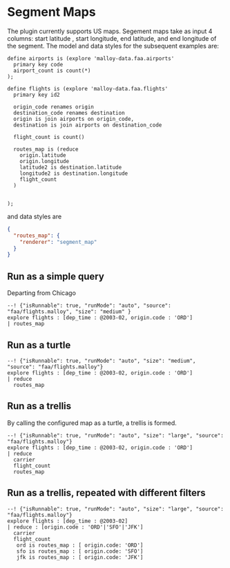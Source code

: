 # Segment Maps

The plugin currently supports US maps. Segement maps take as input 4 columns: start latitude , start longitude, end latitude, and  end longitude of the segment.  The model and data styles for the subsequent examples are:

```malloy
define airports is (explore 'malloy-data.faa.airports'
  primary key code
  airport_count is count(*)
);

define flights is (explore 'malloy-data.faa.flights'
  primary key id2

  origin_code renames origin
  destination_code renames destination
  origin is join airports on origin_code,
  destination is join airports on destination_code

  flight_count is count()

  routes_map is (reduce
    origin.latitude
    origin.longitude
    latitude2 is destination.latitude
    longitude2 is destination.longitude
    flight_count
  )


);

```

and data styles are
```json
{
  "routes_map": {
    "renderer": "segment_map"
  }
}
```
## Run as a simple query
Departing from Chicago

```malloy
--! {"isRunnable": true, "runMode": "auto", "source": "faa/flights.malloy", "size": "medium" }
explore flights : [dep_time : @2003-02, origin.code : 'ORD']
| routes_map
```

## Run as a turtle

```malloy
--! {"isRunnable": true, "runMode": "auto", "size": "medium", "source": "faa/flights.malloy"}
explore flights : [dep_time : @2003-02, origin.code : 'ORD']
| reduce
  routes_map
```

## Run as a trellis
By calling the configured map as a turtle, a trellis is formed.

```malloy
--! {"isRunnable": true, "runMode": "auto", "size": "large", "source": "faa/flights.malloy"}
explore flights : [dep_time : @2003-02, origin.code : 'ORD']
| reduce
  carrier
  flight_count
  routes_map
```

## Run as a trellis, repeated with different filters

```malloy
--! {"isRunnable": true, "runMode": "auto", "size": "large", "source": "faa/flights.malloy"}
explore flights : [dep_time : @2003-02]
| reduce : [origin.code : 'ORD'|'SFO'|'JFK']
  carrier
  flight_count
   ord is routes_map : [ origin.code: 'ORD']
   sfo is routes_map : [ origin.code: 'SFO']
   jfk is routes_map : [ origin.code: 'JFK']

```

